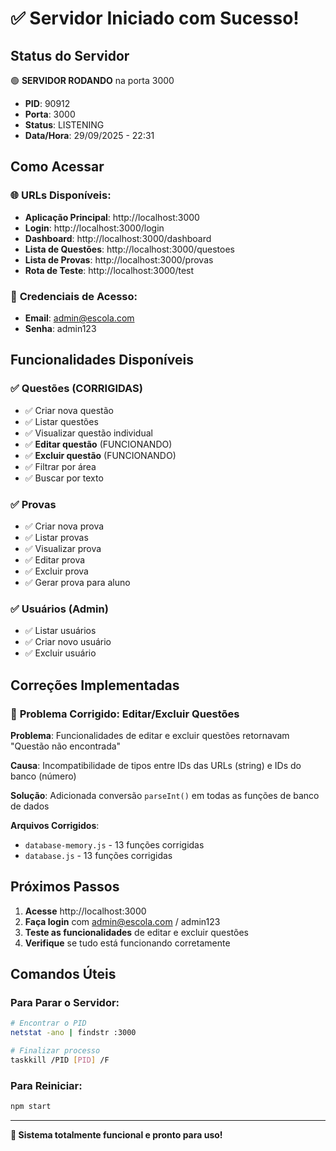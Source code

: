 # ✅ Servidor Iniciado com Sucesso!

## Status do Servidor

🟢 **SERVIDOR RODANDO** na porta 3000

- **PID**: 90912
- **Porta**: 3000
- **Status**: LISTENING
- **Data/Hora**: 29/09/2025 - 22:31

## Como Acessar

### 🌐 **URLs Disponíveis:**

- **Aplicação Principal**: http://localhost:3000
- **Login**: http://localhost:3000/login
- **Dashboard**: http://localhost:3000/dashboard
- **Lista de Questões**: http://localhost:3000/questoes
- **Lista de Provas**: http://localhost:3000/provas
- **Rota de Teste**: http://localhost:3000/test

### 🔑 **Credenciais de Acesso:**

- **Email**: admin@escola.com
- **Senha**: admin123

## Funcionalidades Disponíveis

### ✅ **Questões** (CORRIGIDAS)
- ✅ Criar nova questão
- ✅ Listar questões
- ✅ Visualizar questão individual
- ✅ **Editar questão** (FUNCIONANDO)
- ✅ **Excluir questão** (FUNCIONANDO)
- ✅ Filtrar por área
- ✅ Buscar por texto

### ✅ **Provas**
- ✅ Criar nova prova
- ✅ Listar provas
- ✅ Visualizar prova
- ✅ Editar prova
- ✅ Excluir prova
- ✅ Gerar prova para aluno

### ✅ **Usuários** (Admin)
- ✅ Listar usuários
- ✅ Criar novo usuário
- ✅ Excluir usuário

## Correções Implementadas

### 🔧 **Problema Corrigido: Editar/Excluir Questões**

**Problema**: Funcionalidades de editar e excluir questões retornavam "Questão não encontrada"

**Causa**: Incompatibilidade de tipos entre IDs das URLs (string) e IDs do banco (número)

**Solução**: Adicionada conversão `parseInt()` em todas as funções de banco de dados

**Arquivos Corrigidos**:
- `database-memory.js` - 13 funções corrigidas
- `database.js` - 13 funções corrigidas

## Próximos Passos

1. **Acesse** http://localhost:3000
2. **Faça login** com admin@escola.com / admin123
3. **Teste as funcionalidades** de editar e excluir questões
4. **Verifique** se tudo está funcionando corretamente

## Comandos Úteis

### Para Parar o Servidor:
```bash
# Encontrar o PID
netstat -ano | findstr :3000

# Finalizar processo
taskkill /PID [PID] /F
```

### Para Reiniciar:
```bash
npm start
```

---

**🎉 Sistema totalmente funcional e pronto para uso!**

